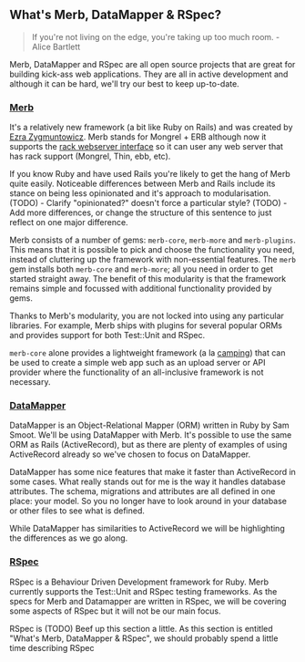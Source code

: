 ## What's Merb, DataMapper & RSpec?

> If you're not living on the edge, you're taking up too much room. - Alice Bartlett

Merb, DataMapper and RSpec are all open source projects that are great for building kick-ass web applications. They are all in active development and although it can be hard, we'll try our best to keep up-to-date.

### [Merb](http://merbivore.com/)

It's a relatively new framework (a bit like Ruby on Rails) and was created by [Ezra Zygmuntowicz](http://brainspl.at/).  Merb stands for Mongrel + ERB although now it supports the [rack webserver interface](http://rack.rubyforge.org/) so it can user any web server that has rack support (Mongrel, Thin, ebb, etc).

If you know Ruby and have used Rails you're likely to get the hang of Merb quite easily. Noticeable differences between Merb and Rails include its stance on being less opinionated and it's approach to modularisation.
(TODO) - Clarify "opinionated?" doesn't force a particular style?
(TODO) - Add more differences, or change the structure of this sentence to just reflect on one major difference.

Merb consists of a number of gems: `merb-core`, `merb-more` and `merb-plugins`. This means that it is possible to pick and choose the functionality you need, instead of cluttering up the framework with non-essential features. The `merb` gem installs both `merb-core` and `merb-more`; all you need in order to get started straight away. The benefit of this modularity is that the framework remains simple and focussed with additional functionality provided by gems.

Thanks to Merb's modularity, you are not locked into using any particular libraries. For example, Merb ships with plugins for several popular ORMs and provides support for both Test::Unit and RSpec.

`merb-core` alone provides a lightweight framework (a la [camping](http://code.whytheluckystiff.net/camping/)) that can be used to create a simple web app such as an upload server or API provider where the functionality of an all-inclusive framework is not necessary.

### [DataMapper](http://datamapper.org/)

DataMapper is an Object-Relational Mapper (ORM) written in Ruby by Sam Smoot. We'll be using DataMapper with Merb. It's possible to use the same ORM as Rails (ActiveRecord), but as there are plenty of examples of using ActiveRecord already so we've chosen to focus on DataMapper.

DataMapper has some nice features that make it faster than ActiveRecord in some cases. What really stands out for me is the way it handles database attributes. The schema, migrations and attributes are all defined in one place: your model. So you no longer have to look around in your database or other files to see what is defined.

While DataMapper has similarities to ActiveRecord we will be highlighting the differences as we go along.

### [RSpec](http://rspec.info/)

RSpec is a Behaviour Driven Development framework for Ruby. 
Merb currently supports the Test::Unit and RSpec testing frameworks. As the specs for Merb and Datamapper are written in RSpec, we will be covering some aspects of RSpec but it will not be our main focus.

RSpec is 
(TODO) Beef up this section a little. As this section is entitled "What's Merb, DataMapper & RSpec", we should probably spend a little time describing RSpec